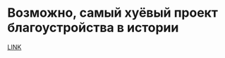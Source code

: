 # Возможно, самый хуёвый проект благоустройства в истории



[LINK](https://varlamov.ru/3301331.html)